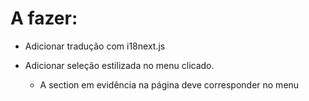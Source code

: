 # A fazer:

- Adicionar tradução com i18next.js

- Adicionar seleção estilizada no menu clicado.

  - A section em evidência na página deve corresponder no menu
